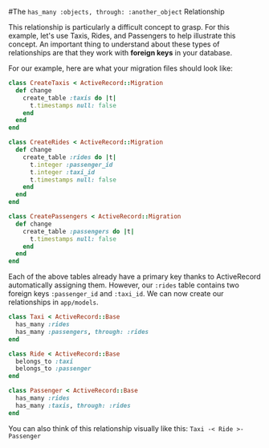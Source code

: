 #The `has_many :objects, through: :another_object` Relationship

This relationship is particularly a difficult concept to grasp. For this example, let's use Taxis, Rides, and Passengers to help illustrate this concept. An important thing to understand about these types of relationships are that they work with **foreign keys** in your database.

For our example, here are what your migration files should look like:

```ruby
class CreateTaxis < ActiveRecord::Migration
  def change
    create_table :taxis do |t|
      t.timestamps null: false
    end
  end
end
```

```ruby
class CreateRides < ActiveRecord::Migration
  def change
    create_table :rides do |t|
      t.integer :passenger_id
      t.integer :taxi_id
      t.timestamps null: false
    end
  end
end
```

```ruby
class CreatePassengers < ActiveRecord::Migration
  def change
    create_table :passengers do |t|
      t.timestamps null: false
    end
  end
end
```

Each of the above tables already have a primary key thanks to ActiveRecord automatically assigning them. However, our `:rides` table contains two foreign keys `:passenger_id` and `:taxi_id`. We can now create our relationships in `app/models`.

```ruby
class Taxi < ActiveRecord::Base
  has_many :rides
  has_many :passengers, through: :rides
end
```

```ruby
class Ride < ActiveRecord::Base
  belongs_to :taxi
  belongs_to :passenger
end
```

```ruby
class Passenger < ActiveRecord::Base
  has_many :rides
  has_many :taxis, through: :rides
end
```

You can also think of this relationship visually like this: `Taxi -< Ride >- Passenger`
